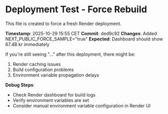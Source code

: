 # Deployment Test - Force Rebuild

This file is created to force a fresh Render deployment.

**Timestamp**: 2025-10-29 15:55 CET
**Commit**: ded9c92
**Changes**: Added NEXT_PUBLIC_FORCE_SAMPLE="true"
**Expected**: Dashboard should show 67.4B kr immediately

If you're still seeing "..." after this deployment, there might be:
1. Render caching issues
2. Build configuration problems  
3. Environment variable propagation delays

**Debug Steps**:
- Check Render dashboard for build logs
- Verify environment variables are set
- Consider manual environment variable configuration in Render UI